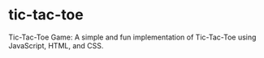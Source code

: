 # tic-tac-toe
 Tic-Tac-Toe Game: A simple and fun implementation of Tic-Tac-Toe using JavaScript, HTML, and CSS.
